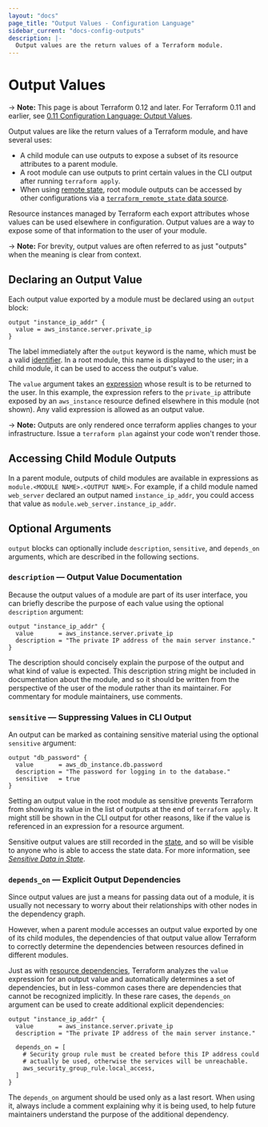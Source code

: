 ```yaml
---
layout: "docs"
page_title: "Output Values - Configuration Language"
sidebar_current: "docs-config-outputs"
description: |-
  Output values are the return values of a Terraform module.
---
```


# Output Values

-> **Note:** This page is about Terraform 0.12 and later. For Terraform 0.11 and
earlier, see
[0.11 Configuration Language: Output Values](../configuration-0-11/outputs.html).

Output values are like the return values of a Terraform module, and have several
uses:

- A child module can use outputs to expose a subset of its resource attributes
  to a parent module.
- A root module can use outputs to print certain values in the CLI output after
  running `terraform apply`.
- When using [remote state](/docs/state/remote.html), root module outputs can be
  accessed by other configurations via a
  [`terraform_remote_state` data source](/docs/providers/terraform/d/remote_state.html).

Resource instances managed by Terraform each export attributes whose values
can be used elsewhere in configuration. Output values are a way to expose some
of that information to the user of your module.

-> **Note:** For brevity, output values are often referred to as just "outputs"
when the meaning is clear from context.

## Declaring an Output Value

Each output value exported by a module must be declared using an `output`
block:

```hcl
output "instance_ip_addr" {
  value = aws_instance.server.private_ip
}
```

The label immediately after the `output` keyword is the name, which must be a
valid [identifier](./syntax.html#identifiers). In a root module, this name is
displayed to the user; in a child module, it can be used to access the output's
value.

The `value` argument takes an [expression](./expressions.html)
whose result is to be returned to the user. In this example, the expression
refers to the `private_ip` attribute exposed by an `aws_instance` resource
defined elsewhere in this module (not shown). Any valid expression is allowed
as an output value.

-> **Note:** Outputs are only rendered once terraform applies changes to your
infrastructure. Issue a `terraform plan` against your code won't render those.

## Accessing Child Module Outputs

In a parent module, outputs of child modules are available in expressions as
`module.<MODULE NAME>.<OUTPUT NAME>`. For example, if a child module named
`web_server` declared an output named `instance_ip_addr`, you could access that
value as `module.web_server.instance_ip_addr`.

## Optional Arguments

`output` blocks can optionally include `description`, `sensitive`, and `depends_on` arguments, which are described in the following sections.

### `description` — Output Value Documentation

Because the output values of a module are part of its user interface, you can
briefly describe the purpose of each value using the optional `description`
argument:

```hcl
output "instance_ip_addr" {
  value       = aws_instance.server.private_ip
  description = "The private IP address of the main server instance."
}
```

The description should concisely explain the
purpose of the output and what kind of value is expected. This description
string might be included in documentation about the module, and so it should be
written from the perspective of the user of the module rather than its
maintainer. For commentary for module maintainers, use comments.

### `sensitive` — Suppressing Values in CLI Output

An output can be marked as containing sensitive material using the optional
`sensitive` argument:

```hcl
output "db_password" {
  value       = aws_db_instance.db.password
  description = "The password for logging in to the database."
  sensitive   = true
}
```

Setting an output value in the root module as sensitive prevents Terraform
from showing its value in the list of outputs at the end of `terraform apply`.
It might still be shown in the CLI output for other reasons, like if the
value is referenced in an expression for a resource argument.

Sensitive output values are still recorded in the
[state](/docs/state/index.html), and so will be visible to anyone who is able
to access the state data. For more information, see
[_Sensitive Data in State_](/docs/state/sensitive-data.html).

### `depends_on` — Explicit Output Dependencies

Since output values are just a means for passing data out of a module, it is
usually not necessary to worry about their relationships with other nodes in
the dependency graph.

However, when a parent module accesses an output value exported by one of its
child modules, the dependencies of that output value allow Terraform to
correctly determine the dependencies between resources defined in different
modules.

Just as with
[resource dependencies](./resources.html#resource-dependencies),
Terraform analyzes the `value` expression for an output value and automatically
determines a set of dependencies, but in less-common cases there are
dependencies that cannot be recognized implicitly. In these rare cases, the
`depends_on` argument can be used to create additional explicit dependencies:

```hcl
output "instance_ip_addr" {
  value       = aws_instance.server.private_ip
  description = "The private IP address of the main server instance."

  depends_on = [
    # Security group rule must be created before this IP address could
    # actually be used, otherwise the services will be unreachable.
    aws_security_group_rule.local_access,
  ]
}
```

The `depends_on` argument should be used only as a last resort. When using it,
always include a comment explaining why it is being used, to help future
maintainers understand the purpose of the additional dependency.
